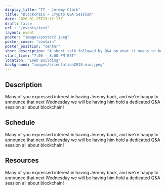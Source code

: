 ```yaml
---
display_title: "TT - Jeremy Clark"
title: "Blockchain + Crypto Q&A Session"
date: 2020-01-25T23:11:13Z
draft: false
url : "/events/test"
layout: event
poster: "images/poster2.jpeg"
poster_cover: "contain"
poster_position: "center"
short_description: "A short talk followed by Q&A on what it means to be a Senior Engineer and what you can do now to prepare."
start_time: "7:00 - 8:00 PM EST"
location: "Loeb Building"
background: "images/orientation2018-min.jpeg"
---
```


## Description

Many of you expressed interest in having Jeremy back, and we're happy to announce that next Wednesday we will be having him hold a dedicated Q&A session all about blockchain!

## Schedule

Many of you expressed interest in having Jeremy back, and we're happy to announce that next Wednesday we will be having him hold a dedicated Q&A session all about blockchain!

## Resources

Many of you expressed interest in having Jeremy back, and we're happy to announce that next Wednesday we will be having him hold a dedicated Q&A session all about blockchain!
